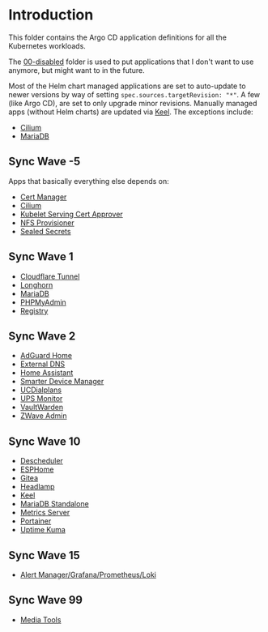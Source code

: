# Introduction
This folder contains the Argo CD application definitions for all the Kubernetes workloads.

The [00-disabled](/argocd-apps/00-disabled) folder is used to put applications that I don't want to use anymore, but might want to in the future.

Most of the Helm chart managed applications are set to auto-update to newer versions by way of setting `spec.sources.targetRevision: "*"`. A few (like Argo CD), are set to only upgrade minor revisions. Manually managed apps (without Helm charts) are updated via [Keel](/keel). The exceptions include:
* [Cilium](/cilium)
* [MariaDB](/mariadb)

## Sync Wave -5
Apps that basically everything else depends on:
* [Cert Manager](/cert-manager)
* [Cilium](/cilium)
* [Kubelet Serving Cert Approver](https://github.com/alex1989hu/kubelet-serving-cert-approver)
* [NFS Provisioner](/nfs-provisioner)
* [Sealed Secrets](/sealed-secrets)

## Sync Wave 1
* [Cloudflare Tunnel](/cloudflare-tunnel)
* [Longhorn](/longhorn)
* [MariaDB](/mariadb)
* [PHPMyAdmin](/phpmyadmin)
* [Registry](/registry)

## Sync Wave 2
* [AdGuard Home](/adguard)
* [External DNS](/external-dns)
* [Home Assistant](/home-automation/homeassist)
* [Smarter Device Manager](/smarter-device-manager)
* [UCDialplans](/ucdialplans)
* [UPS Monitor](/home-automation/ups-monitor)
* [VaultWarden](/vaultwarden)
* [ZWave Admin](/home-automation/zwaveadmin)

## Sync Wave 10
* [Descheduler](/descheduler)
* [ESPHome](/home-automation/esphome)
* [Gitea](/gitea)
* [Headlamp](/headlamp)
* [Keel](/keel)
* [MariaDB Standalone](/mariadb-standalone)
* [Metrics Server](/metrics-server)
* [Portainer](/portainer)
* [Uptime Kuma](/uptime-kuma)

## Sync Wave 15
* [Alert Manager/Grafana/Prometheus/Loki](/promstack)

## Sync Wave 99
* [Media Tools](/media-tools)